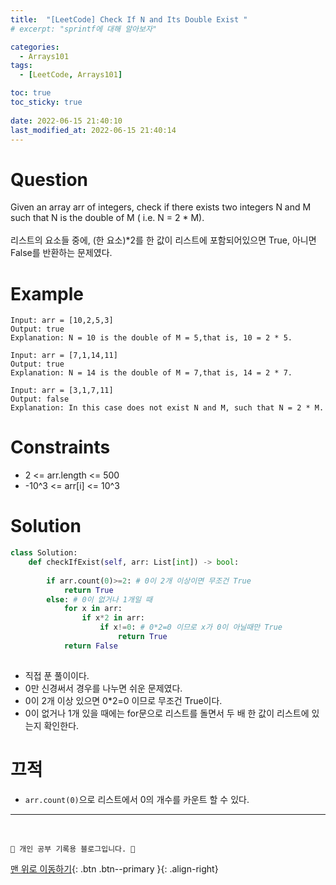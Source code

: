 ```yaml
---
title:  "[LeetCode] Check If N and Its Double Exist "
# excerpt: "sprintf에 대해 알아보자"

categories:
  - Arrays101
tags:
  - [LeetCode, Arrays101]

toc: true
toc_sticky: true
 
date: 2022-06-15 21:40:10
last_modified_at: 2022-06-15 21:40:14
---
```


# Question
Given an array arr of integers, check if there exists two integers N and M such that N is the double of M ( i.e. N = 2 * M).
<br><br>
리스트의 요소들 중에, (한 요소)*2를 한 값이 리스트에 포함되어있으면 True, 아니면 False를 반환하는 문제였다.

# Example
```
Input: arr = [10,2,5,3]
Output: true
Explanation: N = 10 is the double of M = 5,that is, 10 = 2 * 5.
```
```
Input: arr = [7,1,14,11]
Output: true
Explanation: N = 14 is the double of M = 7,that is, 14 = 2 * 7.
```
```
Input: arr = [3,1,7,11]
Output: false
Explanation: In this case does not exist N and M, such that N = 2 * M.
```

# Constraints
- 2 <= arr.length <= 500
- -10^3 <= arr[i] <= 10^3

# Solution
```py   
class Solution:
    def checkIfExist(self, arr: List[int]) -> bool:
        
        if arr.count(0)>=2: # 0이 2개 이상이면 무조건 True
            return True
        else: # 0이 없거나 1개일 때
            for x in arr:
                if x*2 in arr:
                    if x!=0: # 0*2=0 이므로 x가 0이 아닐때만 True
                        return True
            return False
       
```
- 직접 푼 풀이이다.
- 0만 신경써서 경우를 나누면 쉬운 문제였다.
- 0이 2개 이상 있으면 0*2=0 이므로 무조건 True이다.
- 0이 없거나 1개 있을 때에는 for문으로 리스트를 돌면서 두 배 한 값이 리스트에 있는지 확인한다.

# 끄적
- `arr.count(0)`으로 리스트에서 0의 개수를 카운트 할 수 있다.

***
<br>

    💛 개인 공부 기록용 블로그입니다. 👻

[맨 위로 이동하기](#){: .btn .btn--primary }{: .align-right}